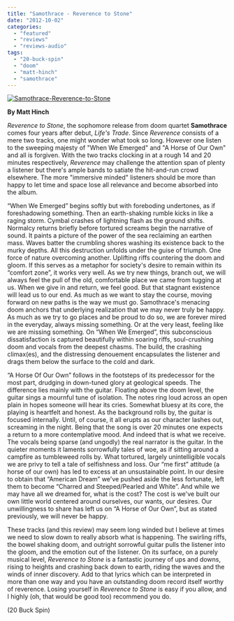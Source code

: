 ```yaml
---
title: "Samothrace - Reverence to Stone"
date: "2012-10-02"
categories: 
  - "featured"
  - "reviews"
  - "reviews-audio"
tags: 
  - "20-buck-spin"
  - "doom"
  - "matt-hinch"
  - "samothrace"
---
```


[![](http://www.hellbound.ca/wp-content/uploads/2012/10/Samothrace-Reverence-to-Stone.jpg "Samothrace-Reverence-to-Stone")](http://www.hellbound.ca/2012/10/samothrace-reverence-to-stone/samothrace-reverence-to-stone-2/)

**By Matt Hinch**

_Reverence to Stone_, the sophomore release from doom quartet **Samothrace** comes four years after debut, _Life's Trade_. Since _Reverence_ consists of a mere two tracks, one might wonder what took so long. However one listen to the sweeping majesty of "When We Emerged" and "A Horse of Our Own" and all is forgiven. With the two tracks clocking in at a rough 14 and 20 minutes respectively, _Reverence_ may challenge the attention span of plenty a listener but there's ample bands to satiate the hit-and-run crowd elsewhere. The more "immersive minded" listeners should be more than happy to let time and space lose all relevance and become absorbed into the album.

“When We Emerged” begins softly but with foreboding undertones, as if foreshadowing something. Then an earth-shaking rumble kicks in like a raging storm. Cymbal crashes of lightning flash as the ground shifts. Normalcy returns briefly before tortured screams begin the narrative of sound. It paints a picture of the power of the sea reclaiming an earthen mass. Waves batter the crumbling shores washing its existence back to the murky depths. All this destruction unfolds under the guise of triumph. One force of nature overcoming another. Uplifting riffs countering the doom and gloom. If this serves as a metaphor for society's desire to remain within its “comfort zone”, it works very well. As we try new things, branch out, we will always feel the pull of the old, comfortable place we came from tugging at us. When we give in and return, we feel good. But that stagnant existence will lead us to our end. As much as we want to stay the course, moving forward on new paths is the way we must go. Samothrace's menacing doom anchors that underlying realization that we may never truly be happy. As much as we try to go places and be proud to do so, we are forever mired in the everyday, always missing something. Or at the very least, feeling like we are missing something. On “When We Emerged”, this subconscious dissatisfaction is captured beautifully within soaring riffs, soul-crushing doom and vocals from the deepest chasms. The build, the crashing climax(es), and the distressing denouement encapsulates the listener and drags them below the surface to the cold and dark.

“A Horse Of Our Own” follows in the footsteps of its predecessor for the most part, drudging in down-tuned glory at geological speeds. The difference lies mainly with the guitar. Floating above the doom level, the guitar sings a mournful tune of isolation. The notes ring loud across an open plain in hopes someone will hear its cries. Somewhat bluesy at its core, the playing is heartfelt and honest. As the background rolls by, the guitar is focused internally. Until, of course, it all erupts as our character lashes out, screaming in the night. Being that the song is over 20 minutes one expects a return to a more contemplative mood. And indeed that is what we receive. The vocals being sparse (and ungodly) the real narrator is the guitar. In the quieter moments it laments sorrowfully tales of woe, as if sitting around a campfire as tumbleweed rolls by. What tortured, largely unintelligible vocals we are privy to tell a tale of selfishness and loss. Our “me first” attitude (a horse of our own) has led to excess at an unsustainable point. In our desire to obtain that “American Dream” we've pushed aside the less fortunate, left them to become “Charred and Steeped/Pearled and White”. And while we may have all we dreamed for, what is the cost? The cost is we've built our own little world centered around ourselves, our wants, our desires. Our unwillingness to share has left us on “A Horse of Our Own”, but as stated previously, we will never be happy.

These tracks (and this review) may seem long winded but I believe at times we need to slow down to really absorb what is happening. The swirling riffs, the bowel shaking doom, and outright sorrowful guitar pulls the listener into the gloom, and the emotion out of the listener. On its surface, on a purely musical level, _Reverence to Stone_ is a fantastic journey of ups and downs, rising to heights and crashing back down to earth, riding the waves and the winds of inner discovery. Add to that lyrics which can be interpreted in more than one way and you have an outstanding doom record itself worthy of reverence. Losing yourself in _Reverence to Stone_ is easy if you allow, and I highly (oh, that would be good too) recommend you do.

(20 Buck Spin)

